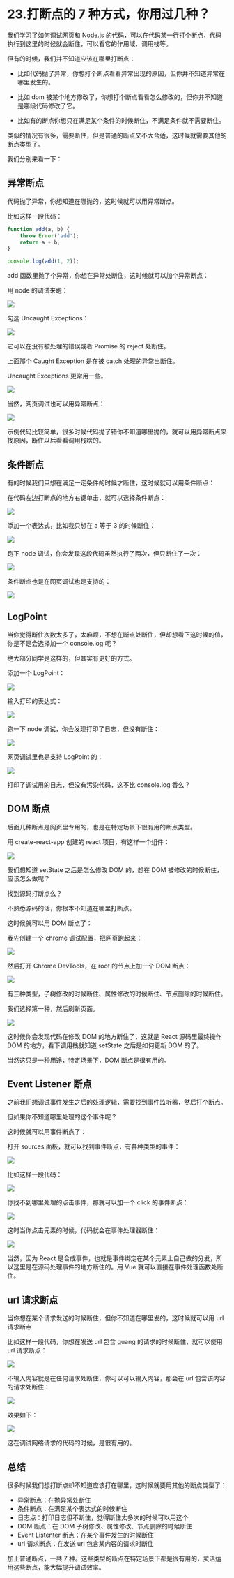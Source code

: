 # 23.打断点的 7 种方式，你用过几种？

我们学习了如何调试网页和 Node.js 的代码，可以在代码某一行打个断点，代码执行到这里的时候就会断住，可以看它的作用域、调用栈等。

但有的时候，我们并不知道应该在哪里打断点：

- 比如代码抛了异常，你想打个断点看看异常出现的原因，但你并不知道异常在哪里发生的。

- 比如 dom 被某个地方修改了，你想打个断点看看怎么修改的，但你并不知道是哪段代码修改了它。

- 比如有的断点你想只在满足某个条件的时候断住，不满足条件就不需要断住。

类似的情况有很多，需要断住，但是普通的断点又不大合适，这时候就需要其他的断点类型了。

我们分别来看一下：

## 异常断点

代码抛了异常，你想知道在哪抛的，这时候就可以用异常断点。

比如这样一段代码：

```javascript
function add(a, b) {
    throw Error('add');
    return a + b;    
}

console.log(add(1, 2));
```

add 函数里抛了个异常，你想在异常处断住，这时候就可以加个异常断点：

用 node 的调试来跑：

![](./images/62112c43c12a070801af90b93653eb28.webp )

勾选 Uncaught Exceptions：

![](./images/52ce000d0225d820b1e794533ce0b108.webp )

它可以在没有被处理的错误或者 Promise 的 reject 处断住。

上面那个 Caught Exception 是在被 catch 处理的异常出断住。

Uncaught Exceptions 更常用一些。

![](./images/968da52a3e53b97e29870aeddb85f253.webp )

当然，网页调试也可以用异常断点：

![](./images/5c816b8313495507b376be7a9acfb6db.webp )

示例代码比较简单，很多时候代码抛了错你不知道哪里抛的，就可以用异常断点来找原因，断住以后看看调用栈啥的。

## 条件断点

有的时候我们只想在满足一定条件的时候才断住，这时候就可以用条件断点：

在代码左边打断点的地方右键单击，就可以选择条件断点：

![](./images/c13a011445211e32b554a4dac39be7b1.webp )

添加一个表达式，比如我只想在 a 等于 3 的时候断住：

![](./images/86d0c3541cf00b6008727403ae1be5f3.webp )

跑下 node 调试，你会发现这段代码虽然执行了两次，但只断住了一次：

![](./images/75d7fec32c493965eaeb7b9b0034bbf6.webp )

条件断点也是在网页调试也是支持的：

![](./images/d4b7f56a5f448c042341f557a7fc8247.webp )

## LogPoint

当你觉得断住次数太多了，太麻烦，不想在断点处断住，但却想看下这时候的值，你是不是会选择加一个 console.log 呢？

绝大部分同学是这样的，但其实有更好的方式。

添加一个 LogPoint：

![](./images/b43edd83d6c4b2ccb96811b5b7d70d48.webp )

输入打印的表达式：

![](./images/473fddbf0f271a185c141d11328366e6.webp )

跑一下 node 调试，你会发现打印了日志，但没有断住：

![](./images/ecb696093971c6b3148bdd1c09f71f96.webp )

网页调试里也是支持 LogPoint 的：

![](./images/a6516413b361021dd28975f8e2a04627.webp )

打印了调试用的日志，但没有污染代码，这不比 console.log 香么？

## DOM 断点

后面几种断点是网页里专用的，也是在特定场景下很有用的断点类型。

用 create-react-app 创建的 react 项目，有这样一个组件：

![](./images/178cc53529a4ae3557e2efacdb641614.webp )

我们想知道 setState 之后是怎么修改 DOM 的，想在 DOM 被修改的时候断住，应该怎么做呢？

找到源码打断点么？

不熟悉源码的话，你根本不知道在哪里打断点。

这时候就可以用 DOM 断点了：

我先创建一个 chrome 调试配置，把网页跑起来：

![](./images/a7ae813bdac0ff7a3217f9c8d68ea346.webp )

然后打开 Chrome DevTools，在 root 的节点上加一个 DOM 断点：

![](./images/0a072dffab63c7e5570d4e7752e3fffd.webp )

有三种类型，子树修改的时候断住、属性修改的时候断住、节点删除的时候断住。

我们选择第一种，然后刷新页面。

![](./images/d921960e333cf9a66e33aca8a8766be6.webp )

这时候你会发现代码在修改 DOM 的地方断住了，这就是 React 源码里最终操作 DOM 的地方，看下调用栈就知道 setState 之后是如何更新 DOM 的了。

当然这只是一种用途，特定场景下，DOM 断点是很有用的。

## Event Listener 断点

之前我们想调试事件发生之后的处理逻辑，需要找到事件监听器，然后打个断点。

但如果你不知道哪里处理的这个事件呢？

这时候就可以用事件断点了：

打开 sources 面板，就可以找到事件断点，有各种类型的事件：

![](./images/8dbce82cca7dae5a4e4f4d38f1cfc590.webp )

比如这样一段代码：

![](./images/17104824ad567fdf057a9ac775b51a40.webp )

你找不到哪里处理的点击事件，那就可以加一个 click 的事件断点：

![](./images/cf9ec4bfa4492baa6f9e359b266388e7.webp )

这时当你点击元素的时候，代码就会在事件处理器断住：

![](./images/bffb1b21e6cb5fed0de1798a910c0ecf.webp )

当然，因为 React 是合成事件，也就是事件绑定在某个元素上自己做的分发，所以这里是在源码处理事件的地方断住的。用 Vue 就可以直接在事件处理函数处断住。

## url 请求断点

当你想在某个请求发送的时候断住，但你不知道在哪里发的，这时候就可以用 url 请求断点

比如这样一段代码，你想在发送 url 包含 guang 的请求的时候断住，就可以使用 url 请求断点：

![](./images/576f56950712358ff7a63a4d2af6ed5c.webp )

不输入内容就是在任何请求处断住，你可以可以输入内容，那会在 url 包含该内容的请求处断住：

![](./images/1a357bac682cf7badd7eb206819bbd73.webp )

效果如下：

![](./images/83dd5e5dc2ff5fe40ad07b0e36b47307.webp )

这在调试网络请求的代码的时候，是很有用的。

## 总结

很多时候我们想打断点却不知道应该打在哪里，这时候就要用其他的断点类型了：

- 异常断点：在抛异常处断住
- 条件断点：在满足某个表达式的时候断住
- 日志点：打印日志但不断住，觉得断住太多次的时候可以用这个
- DOM 断点：在 DOM 子树修改、属性修改、节点删除的时候断住
- Event Listenter 断点：在某个事件发生的时候断住
- url 请求断点：在发送 url 包含某内容的请求时断住

加上普通断点，一共 7 种。这些类型的断点在特定场景下都是很有用的，灵活运用这些断点，能大幅提升调试效率。
